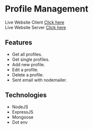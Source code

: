 # Profile Management

Live Website Client [Click here](https://profile-management-soumik9.netlify.app/) <br />
Live Website Server [Click here](https://repositive-task.herokuapp.com/api)


## Features

* Get all profiles.
* Get single profiles.
* Add new profile.
* Edit a profile.
* Delete a profile.
* Sent email with nodemailer.



## Technologies

* NodeJS
* ExpressJS
* Mongoose
* Dot env


